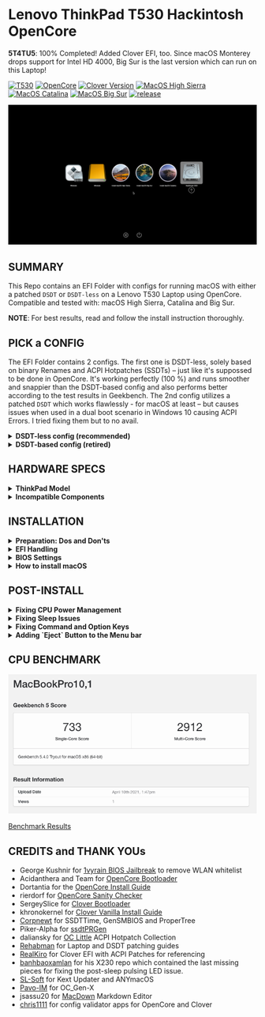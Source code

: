 # Lenovo ThinkPad T530 Hackintosh OpenCore

**5T4TU5**: 100% Completed! Added Clover EFI, too. Since macOS Monterey drops support for Intel HD 4000, Big Sur is the last version which can run on this Laptop!

[![T530](https://img.shields.io/badge/ThinkPad-T530-informational.svg)](https://psref.lenovo.com/syspool/Sys/PDF/withdrawnbook/ThinkPad_T530.pdf)
[![OpenCore](https://img.shields.io/badge/OpenCore-0.7.0-important.svg)](https://github.com/acidanthera/OpenCorePkg/releases/latest)
[![Clover Version](https://img.shields.io/badge/Clover-r5136-important.svg)](https://github.com/CloverHackyColor/CloverBootloader/releases/tag/5134)
[![MacOS High Sierra](https://img.shields.io/badge/macOS-10.13.6-white.svg)](https://support.apple.com/kb/SP765?locale=en_US) 
[![MacOS Catalina](https://img.shields.io/badge/macOS-10.15.7-white.svg)](https://www.apple.com/li/macos/catalina/) 
[![MacOS Big Sur](https://img.shields.io/badge/macOS-11.5-white.svg)](https://www.apple.com/macos/big-sur/)
[![release](https://img.shields.io/badge/Download-latest-success.svg)](https://github.com/5T33Z0/Lenovo-T530-Hackinosh-OpenCore/releases)

![](https://github.com/5T33Z0/Lenovo-T530-Hackinosh-OpenCore/blob/main/Pics/BootPicker.png)

## SUMMARY

This Repo contains an EFI Folder with configs for running macOS with either a patched `DSDT` or `DSDT-less` on a Lenovo T530 Laptop using OpenCore. Compatible and tested with: macOS High Sierra, Catalina and Big Sur.

**NOTE**: For best results, read and follow the install instruction thoroughly. 

## PICK a CONFIG

The EFI Folder contains 2 configs. The first one is DSDT-less, solely based on binary Renames and ACPI Hotpatches (SSDTs) – just like it's suppossed to be done in OpenCore. It's working perfectly (100 %) and runs smoother and snappier than the DSDT-based config and also performs better according to the test results in Geekbench. The 2nd config utilizes a patched `DSDT` which works flawlessly - for macOS at least – but causes issues when used in a dual boot scenario in Windows 10 causing ACPI Errors. I tried fixing them but to no avail.

<details>
<summary><strong>DSDT-less config (recommended)</strong></summary>

### Hotpatch-based config (DSDT-less)
This config is for running macOS without a patched `DSDT` – it relies solely on binary Renames and ACPI Hotpatches (SSDTs) instead, which is the recommended method for using OpenCore anyway. You need to rename it to `config.plist` in order to make it bootable. Since this config does not rely on a patched DSDT which might mismatch the system's DSDT for the installed BIOS, the process of hotpatching is more precise and independent of the installed BIOS version.

So, instead of just replacing the whole system `DSDT` with a patched one during boot, only the things which need fixing are patched-in on the fly. This makes the system boot faster, run smoother and snappier and slightly improves overall performance as well.

**NOTE**: By default, the iGPU (IntelHD 4000) is configured for T530 models with `HD+` panels (≥ 1600x900 px). If you have a model with a `HD` panel (1366x768 px), you need to enable the other Framebuffer-Patch under `DevicePropeties` instead. See section "Preparation: Dos and Don'ts" for Details.

**Config Validation:**

![](https://github.com/5T33Z0/Lenovo-T530-Hackinosh-OpenCore/blob/main/Pics/ConfigValidation.png)

</details>
<details>
<summary><strong>DSDT-based config (retired)</strong></summary>

### DSDT-based config
This config is working well for T530 Models in macOS and supports both HD and HD+ display panels but causes ACPI errors when used alongside Windows 10 in a dual boot setup with one physical drive.

If you simply want to a well-running system for running macOS, use this config! You need to rename it to `config.plist` in order to boot with this. But before you do, open the config and have a look at the `ACPI > Add` section. Enable either `DSDT-HD.aml` or `DSDT-HD+.aml` *(never both)* depending on the display panel of your T530:

`AAPL,ig-platform-id` `04006601` = **HD+** = 1600x900 px </br>
`AAPL,ig-platform-id` `03006601` = **HD** = 1366x768 px

Check the comments of the entries to decide which one you need to enable. By default, the DSDT for HD+ panels is enabled.

**NOTE**: The DSDT-based config and associated .aml files have since been retired and removed from current relelease to reduce clutter and prevent user errors. Last release that contains them is: OC 070 v1.0 (2021-05-03)   
</details>

## HARDWARE SPECS
<details>
<summary><strong>ThinkPad Model</strong></summary>

### ThinkPad T530 Specs 
| Component           | Details                                       |
| ------------------: | :-------------------------------------------- |
| Model               | Lenovo ThinkPad T530, Model# 2429-62G         |
| BIOS Version        | 2.77, unlocked with 1vyRain                   |
| Processor           | Intel(r) Core i7 3630QM                       |
| Memory              | 16GB Samsung DDR3 1600MHz, Dual-Channel       |
| Hard Disk           | Samsung 840 Evo 250GB                         |
| Integrated Graphics | Intel(r) HD Graphics 4000                     |
| Display             | 15.6" HD+ TFT Display (1600x900 px)           |
| Audio               | Realtek ALC269VC Rev.3 (Layout-id:`29`)       |
| Ethernet            | Intel(r) 82579LM Gigabit Network Connection   |
| WIFI+BT             | Broadcom BCM94352HMB DW1550, 802.11 a/b/g/n/ac|
| Docking Stattion    | Lenovo ThinkPad 4338 Mini Dock plus Series 3  |
</details>
<details>
<summary><strong>Incompatible Components</strong></summary>

### Incompatible Hardware
- [ ] NVIDIA Optimus GPU is not supported by macOS and must be disabled in BIOS - otherwise no Boot!
- [ ] Fingerprint Reader - model not supported by macOS
- [ ] VGA Port is not working: [Intel HD Graphics VGA Support](https://github.com/acidanthera/WhateverGreen/blob/master/Manual/FAQ.IntelHD.en.md#vga-support)
</details>

## INSTALLATION
<details>
<summary><strong>Preparation: Dos and Don'ts</strong></summary>

### Dos and Don'ts
Before you copy the EFI onto your system SSD/HDD, you should do the following:

- **Testing**: Test the EFI folder first using a FAT32 formatted USB Stick!
- **SMBIOS**: Create SMBIOS infos using GenSMBIOS and add the data to `PlatformInfo > Generic`. High Sierra and Catalina require `MacBookPro10,1`, Big Sur requires `MaBookPro11,1`!
- **Integrated Graphics**: 
Two variants of T530 models with different display panels and screen resolutions exist: `HD+` and `HD` models. Both are using different identifiers:

	`AAPL,ig-platform-id 04006601` = HD+ ≥ 1600x900 px </br>
	`AAPL,ig-platform-id 03006601` = HD = 1366x768 px

	By default, the Framebuffer-Patch for `HD+` models is enabled in the config under `DeviceProperties` > `PciRoot(0x0)/Pci(0x2,0x0)`.

	If your model uses a `HD` panel, you need to disable `PciRoot(0x0)/Pci(0x2,0x0)` by placing a `#` in front of it. 
	Next, enable "#PciRoot(0x0)/Pci(0x2,0x0) 1366x768 px" instead. Delete the leading `#` and the description after the bracket, so that it looks this: `PciRoot(0x0)/Pci(0x2,0x0)`.
	
	**HINT**: if your screen turns off during boot, you are using the wrong Framebuffer-Patch!

- **System Integrity Protection (SIP)**
  - For Catalina: `MacBookPro10,1` or 10,2 (depending on CPU) and `csr-active-config: FF070000` to deactivate SIP
  - For Big Sur: `MacBookPro11,1` or 11,2 (depending on CPU) and `csr-active-config: 67080000` to deactivate SIP
- **CPU**
  - The `SSDT-PM.aml` inside the ACPI Folder is for an **Intel i7 3630QM**. If you use a differnt CPU, disable it in the config and create your own using `ssdtPRGEN` in Post-Install. (See 'Fixing CPU Power Management' in the 'Post-Install Section')
- **Wifi/Bluetooth**
  - Built-in Intel Wifi/Bluetooth may work. Have a look at [OpenIntelWireless](https://github.com/OpenIntelWireless) to check if your card is supported yet.
  - 3rd Party cards require the `1vyrain` jailbreak to unlock the BIOS in order to disable WLAN Whitelist (unless the 3rd party card is whitelisted)
  - Broadcom cards require an additional kext for Bluetooth. Either `BrcmFirmwareData.kext` in "EFI > OC > Kexts" which will be injected through OpenCore or
    `BrcmFirmwareRepo.kext` which needs to be installed into S/L/E since it cannot be injected by bootloaders, but works a bit more efficient according to the documentation.
  - If you use a card from a different vendor replace the Kext(s) for networking for your device and update your config before trying to boot with this EFI.
- **Editing/Updating config files:**
  - If you create Snapshots for the DSDT-less config using `ProperTree`, make sure to disable the "ACPI > Add" entries for `DSDT` files afterwards. Best practice would be to delete both DSDTs from the EFI anyway, if you use the DSDT-less config.
  - DON'T create Snapshots for the config_DSDT.plist which is using the DSDT Files. Because this will add all the SSDTs back in, which are unnecessary since all these patches exist in the patched DSDT already. If you plan to use the DSDT-based config, you should delete all of the SSDTs except for `SSDT-PM`.
 - **Kexts**
  - `NoTouchID.kext` is no longer necessary for macOS 10.15.7 and beyond, so you can disable it (it's excluded from current release anyway).
- **Backlight Brightness Level tweaks**: 
  - Set boot-arg `applbkl=1` for reasonable maximum brightness level controlled by `WhateverGreen`. 
  - Set boot-arg `applbkl=0` for increased maximum brightness as defined in `SSDT-PNLF.aml`
</details>
<details>
<summary><strong>EFI Handling</strong></summary>

### EFI How To
0. Download the EFI Folder from the `Releases` Section on the right and unpack it
1. Read "Preparations" Section first
2. Rename the config file of your choice to "config.plist"
3. Mount the EFI
4. Replace EFI Folder
5. Restart
6. **IMPORTANT**: Perform a NVRAM Reset (in Bootpicker, hit Space Bar and select Clean NVRAM). Especially important when switching from a DSDT to DSDT-less config!
7. Reboot again
8. Select macOS to boot. It's currently configured for running Catalina. If you want to run Big Sur, you need to use SMBIOS 11,x. You can research a suitable/matching SMBIOS for your CPU on everymac.com

**NOTE**: If your macOS Drive or macOS Installer does not shown up in the BootPicker, enable `ConnectDrivers` in the Config located under `UEFI`.
</details>
<details>
<summary><strong>BIOS Settings</strong></summary>

### BIOS Settings
**Latest BIOS Version:** `2.77`
[**DOWNLOAD**](https://pcsupport.lenovo.com/us/en/products/laptops-and-netbooks/thinkpad-t-series-laptops/thinkpad-t530/downloads/ds029246?clickid=RhAUWZ1-exyLRCuwUx0Mo3ELUkERY-RmHTlwSg0&Program=3786&pid=269814&acid=ww%3Aaffiliate%3A74clty&cid=de%3Aaffiliate%3Axg02ds)

**CONFIG [TAB]**

* USB UEFI BIOS Support: `Enabled`
* USB 3.0 Mode: `Enabled`
* Display > Boot Display Device: `ThinkPad LCD`
* Display > OS Detection for NVIDIA Optimus: `Disabled`
* SATA > SATA Controller Mode: `XHCI`
* CPU > Core Multi-Processing: `Enabled`
* CPU > Intel (R) Hyper-Threading: `Enabled` (CPU must support it)

**SECURITY [TAB]**

* Security Chip: `Disabled`
* UEFI BIOS Update Options > Flash BIOS Updating by End-Users: `Enabled`
* UEFI BIOS Update Options > Secure Rollback Prevention: `Enabled`
* Memory Protection: `Enabled`
* Virtualization > Intel (R) Virtualization Technology: `Enabled` (Relevant for Windows only, disabled in macOS via `DisableIOMapper` Quirk)
* I/O Port Access (`Disable` the following devices/features):
	* Wireless WAN
	* ExpressCard Slot
	* eSATA Port
	* Fingerprint Reader
	* Antitheft and Computrace
	* Secure Boot: `Disabled`

**STARTUP [TAB]**

* Boot (Set the Order of Boot devices. Set HDD/SSD as first device)
* UEFI/Legacy Boot: `UEFI only`
* CSM Support: `Disabled`
* Boot Mode: `Quick`
* Boot Order Lock: `Enabled` Enable this *after* you've set-up the order of the Boot Drives. This prohibits `WindowsBootManager` from taking over the first slot of the boot drives.
</details>
<details>
<summary><strong>How to install macOS</strong></summary>

### Installing macOS
If you have already have macOS installed but want to perform a clean install, you can either download macOS from the App Store or use [**ANYmacOS**](https://www.sl-soft.de/en/anymacos/). It's a hassle-free App than can download High Sierra, Catalina and Big Sur and also create a USB Installer for you.

If you are on Windows or Linux follow the guide provided by [Dortania](https://dortania.github.io/OpenCore-Install-Guide/installer-guide/#making-the-installer)
</details>

## POST-INSTALL
<details>
<summary><strong>Fixing CPU Power Management</strong></summary>

### Fixing CPU Power Management 
1. Open Config
2. Enable the 2 Patches under "ACPI > Delete" (`Drop CpuPm` and `Drop Cpu0Ist`)
3. Save config and reboot
4. Install [ssdtPRGen](https://github.com/Piker-Alpha/ssdtPRGen.sh)
5. Open Terminal and type: sudo /Users/YOURUSERNAME/ssdtPRGen.sh
6. Go to Users/YOURUSERNAME/Library/ssdtPRGen. There you'll find an ssdt.aml
7. Rename `ssdt.aml` to `SSDT-PM.aml` and replace the one in EFI > OC > ACPI with it
8. In config, go to ACPI > Add and re-enable `SSDT-PM.aml` if it is disabled.
9. Disable the two patches from step 2 again.
10. Save config and reboot. 

CPU Power Management should work fine after that. Optionally, you can install Intel Power Gadget to check if the CPU runs within it's specs.

**NOTE 1**: Only necessarry if you use a differnt CPU than i7 3630QM </br>
**NOTE 2**: You can also add modifiers to the terminal command for building the SSDT. You can - for example - drop the low frequency from their default 1200 MHz to 900 MHz in 100 mHz increments, but no lower than that. Otherwise the system crashes during boot. I suggests you experiement with the modifiers a bit.</br>
**NOTE 3**: If you feel really confident and enthusiastic you could also re-enable XCPM. But in my experience the machine does not perform as good. You can follow this guide if you're so inclined: https://github.com/5T33Z0/Lenovo-T530-Hackinosh-OpenCore/blob/main/Guides/Enable%20XCPM.md
</details>
<details>
<summary><strong>Fixing Sleep Issues</strong></summary>

### Fixing Sleepimage
If you have issues with sleep, run the following commands in Terminal:

	sudo pmset hibernatemode 0
	sudo rm /var/vm/sleepimage
	sudo touch /var/vm/sleepimage
	sudo chflags uchg /var/vm/sleepimage
</details>
<details>
<summary><strong>Fixing Command and Option Keys</strong></summary>

### Fixing Command and Option Keys positions
By default, in macOS the [**ALT**] key is the [**CMD**] Key and the [**Windows**] Key is the [**Option Key**]. To switch them around, open System Settings > Keyboard. On the right there's a button for "Special Keys". Just switch the Option and Command keys to the opposite and everything's fine.
</details>
<details>
<summary><strong>Adding `Eject` Button to the Menu bar</strong></summary>

### Eject Button 
macOS locks the optical drive sometimes so that you can't open it with the physical eject button – even if no media is present. To fix this you have 2 Options.

- Option 1: Adding an Eject Button to the Menu Bar
	- Go to `System > Library > CoreService > Menu Extras` and double-click on `Eject.menu`. This adds an Eject Button to the Menu Bar.

- Option 2: Press and hold the `INS` button (right below the Power Button) until the Eject Icon appears on the screen and the CD tray opens.
</details>

## CPU BENCHMARK

![Screenshot](https://github.com/5T33Z0/Lenovo-T530-Hackinosh-OpenCore/blob/main/Pics/benchmark_latest.png)

[Benchmark Results](https://browser.geekbench.com/v5/cpu/7355955)

## CREDITS and THANK YOUs

- George Kushnir for [1vyrain BIOS Jailbreak](https://github.com/n4ru/1vyrain) to remove WLAN whitelist
- Acidanthera and Team for [OpenCore Bootloader](https://github.com/acidanthera/OpenCorePkg)
- Dortantia for the [OpenCore Install Guide](https://dortania.github.io/OpenCore-Install-Guide)
- rierdorf for [OpenCore Sanity Checker](https://opencore.slowgeek.com/)
- SergeySlice for [Clover Bootloader](https://github.com/CloverHackyColor/CloverBootloader)
- khronokernel for [Clover Vanilla Install Guide](https://hackintosh.gitbook.io/-r-hackintosh-vanilla-desktop-guide/)
- [Corpnewt](https://github.com/corpnewt) for SSDTTime, GenSMBIOS and ProperTree
- Piker-Alpha for [ssdtPRGen](https://github.com/Piker-Alpha/ssdtPRGen.sh)
- daliansky for [OC Little](https://github.com/5T33Z0/OC-Little-Translated) ACPI Hotpatch Collection
- [Rehabman](https://github.com/RehabMan) for Laptop and DSDT patching guides
- [RealKiro](https://github.com/RealKiro/Hackintosh) for Clover EFI with ACPI Patches for referencing
- [banhbaoxamlan](https://github.com/banhbaoxamlan/X230-Hackintosh) for his X230 repo which contained the last missing pieces for fixing the post-sleep pulsing LED issue.
- [SL-Soft](https://www.sl-soft.de/software/) for Kext Updater and ANYmacOS
- [Pavo-IM](https://github.com/Pavo-IM/) for OC_Gen-X
- jsassu20 for [MacDown](https://macdown.uranusjr.com/) Markdown Editor
- [chris1111](https://github.com/chris1111) for config validator apps for OpenCore and Clover
